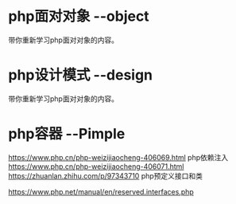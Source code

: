 # php面对对象  --object
  带你重新学习php面对对象的内容。
# php设计模式  --design
带你重新学习php面对对象的内容。
# php容器   --Pimple
https://www.php.cn/php-weizijiaocheng-406069.html
php依赖注入
https://www.php.cn/php-weizijiaocheng-406071.html
https://zhuanlan.zhihu.com/p/97343710
php预定义接口和类

https://www.php.net/manual/en/reserved.interfaces.php